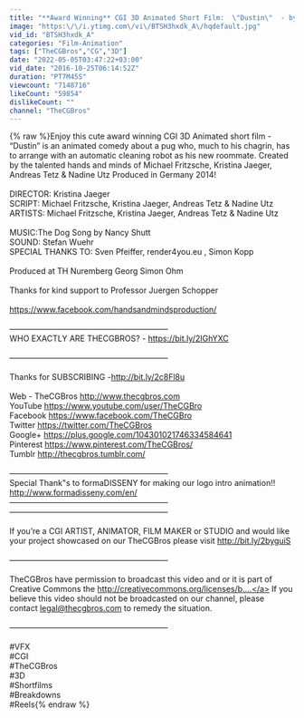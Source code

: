 ```yaml
---
title: "**Award Winning** CGI 3D Animated Short Film:  \"Dustin\"  - by The Dustin Team | TheCGBros"
image: "https:\/\/i.ytimg.com\/vi\/BTSH3hxdk_A\/hqdefault.jpg"
vid_id: "BTSH3hxdk_A"
categories: "Film-Animation"
tags: ["TheCGBros","CG","3D"]
date: "2022-05-05T03:47:22+03:00"
vid_date: "2016-10-25T06:14:52Z"
duration: "PT7M45S"
viewcount: "7148716"
likeCount: "59854"
dislikeCount: ""
channel: "TheCGBros"
---
```

{% raw %}Enjoy this cute award winning CGI 3D Animated short film - “Dustin” is an animated comedy about a pug who, much to his chagrin, has to arrange with an automatic cleaning robot as his new roommate. Created by the talented hands and minds of Michael Fritzsche, Kristina Jaeger, Andreas Tetz &amp; Nadine Utz Produced in Germany 2014!<br /><br />DIRECTOR: Kristina Jaeger<br />SCRIPT: Michael Fritzsche, Kristina Jaeger, Andreas Tetz &amp; Nadine Utz<br />ARTISTS: Michael Fritzsche, Kristina Jaeger, Andreas Tetz &amp; Nadine Utz<br /><br />MUSIC:The Dog Song by Nancy Shutt<br />SOUND: Stefan Wuehr<br />SPECIAL THANKS TO: Sven Pfeiffer, render4you.eu , Simon Kopp<br /><br />Produced at TH Nuremberg Georg Simon Ohm<br /><br />Thanks for kind support to Professor Juergen Schopper<br /><br /><a rel="nofollow" target="blank" href="https://www.facebook.com/handsandmindsproduction/">https://www.facebook.com/handsandmindsproduction/</a><br /><br />————————————————————<br />WHO EXACTLY ARE THECGBROS? - <a rel="nofollow" target="blank" href="https://bit.ly/2IGhYXC">https://bit.ly/2IGhYXC</a><br /><br />————————————————————<br /><br />Thanks for SUBSCRIBING -<a rel="nofollow" target="blank" href="http://bit.ly/2c8Fl8u">http://bit.ly/2c8Fl8u</a><br /><br />Web - TheCGBros <a rel="nofollow" target="blank" href="http://www.thecgbros.com">http://www.thecgbros.com</a><br />YouTube <a rel="nofollow" target="blank" href="https://www.youtube.com/user/TheCGBro">https://www.youtube.com/user/TheCGBro</a><br />Facebook <a rel="nofollow" target="blank" href="https://www.facebook.com/TheCGBro">https://www.facebook.com/TheCGBro</a><br />Twitter <a rel="nofollow" target="blank" href="https://twitter.com/TheCGBros">https://twitter.com/TheCGBros</a><br />Google+ <a rel="nofollow" target="blank" href="https://plus.google.com/104301021746334584641">https://plus.google.com/104301021746334584641</a><br />Pinterest <a rel="nofollow" target="blank" href="https://www.pinterest.com/TheCGBros/">https://www.pinterest.com/TheCGBros/</a><br />Tumblr <a rel="nofollow" target="blank" href="http://thecgbros.tumblr.com/">http://thecgbros.tumblr.com/</a><br /><br />————————————————————<br />Special Thank&quot;s to formaDISSENY for making our logo intro animation!! <a rel="nofollow" target="blank" href="http://www.formadisseny.com/en/">http://www.formadisseny.com/en/</a><br />————————————————————<br />————————————————————<br /><br />If you’re a CGI ARTIST, ANIMATOR, FILM MAKER or STUDIO and would like your project showcased on our TheCGBros please visit <a rel="nofollow" target="blank" href="http://bit.ly/2byguiS">http://bit.ly/2byguiS</a><br /><br />————————————————————<br /><br />TheCGBros have permission to broadcast this video and or it is part of Creative Commons the <a rel="nofollow" target="blank" href="http://creativecommons.org/licenses/b....">http://creativecommons.org/licenses/b....</a> If you believe this video should not be broadcasted on our channel, please contact legal@thecgbros.com to remedy the situation.<br /><br />————————————————————<br /><br />#VFX<br />#CGI<br />#TheCGBros<br />#3D<br />#Shortfilms<br />#Breakdowns<br />#Reels{% endraw %}
